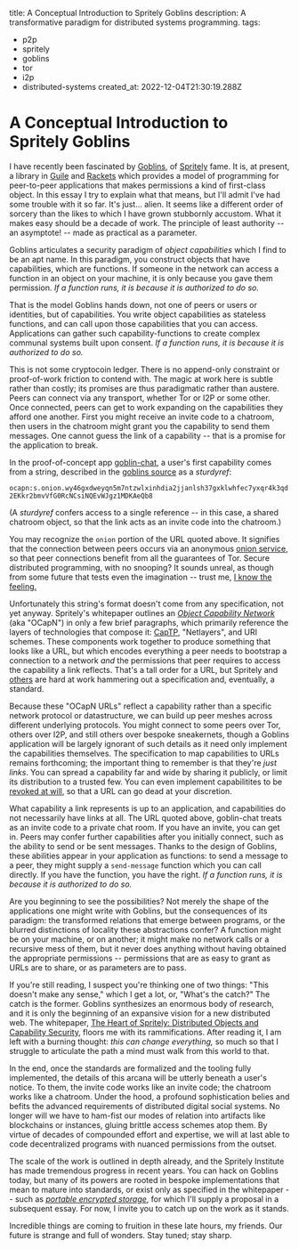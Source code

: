 title: A Conceptual Introduction to Spritely Goblins
description: A transformative paradigm for distributed systems programming.
tags:
- p2p
- spritely
- goblins
- tor
- i2p
- distributed-systems
created_at: 2022-12-04T21:30:19.288Z

# A Conceptual Introduction to Spritely Goblins

I have recently been fascinated by [Goblins](https://spritely.institute/goblins/), of [Spritely](https://spritely.institute/) fame. It is, at present, a library in [Guile](https://gitlab.com/spritely/guile-goblins) and [Rackets](https://gitlab.com/spritely/goblins) which provides a model of programming for peer-to-peer applications that makes permissions a kind of first-class object. In this essay I try to explain what that means, but I'll admit I've had some trouble with it so far. It's just... alien. It seems like a different order of sorcery than the likes to which I have grown stubbornly accustom. What it makes easy should be a decade of work. The principle of least authority -- an asymptote! -- made as practical as a parameter.

Goblins articulates a security paradigm of *object capabilities* which I find to be an apt name. In this paradigm, you construct objects that have capabilities, which are functions. If someone in the network can access a function in an object on your machine, it is only because you gave them permission. *If a function runs, it is because it is authorized to do so.*

That is the model Goblins hands down, not one of peers or users or identities, but of capabilities. You write object capabilities as stateless functions, and can call upon those capabilities that you can access. Applications can gather such capability-functions to create complex communal systems built upon consent. *If a function runs, it is because it is authorized to do so.*

This is not some cryptocoin ledger. There is no append-only constraint or proof-of-work friction to contend with. The magic at work here is subtle rather than costly; its promises are thus paradigmatic rather than austere. Peers can connect via any transport, whether Tor or I2P or some other. Once connected, peers can get to work expanding on the capabilities they afford one another. First you might receive an invite code to a chatroom, then users in the chatroom might grant you the capability to send them messages. One cannot guess the link of a capability -- that is a promise for the application to break.

In the proof-of-concept app [goblin-chat](https://gitlab.com/spritely/goblin-chat), a user's first capability comes from a string, described in the [goblins source](https://gitlab.com/spritely/goblins/-/blob/master/goblins/ocapn/structs-urls.rkt#L101-108) as a *sturdyref*:

```
ocapn:s.onion.wy46gxdweyqn5m7ntzwlxinhdia2jjanlsh37gxklwhfec7yxqr4k3qd:8080/78PukR-2EKkr2bmvVfG0RcNCsiNQEvWJgz1MDKAeQb8
```

(A *sturdyref* confers access to a single reference -- in this case, a shared chatroom object, so that the link acts as an invite code into the chatroom.)

You may recognize the `onion` portion of the URL quoted above. It signifies that the connection between peers occurs via an anonymous [onion service](https://en.wikipedia.org/wiki/Onion_service), so that peer connections benefit from all the guarantees of Tor. Secure distributed programming, with no snooping? It sounds unreal, as though from some future that tests even the imagination -- trust me, [I know the feeling.](https://garbados.github.io/my-blog/software_from_another_world.html)

Unfortunately this string's format doesn't come from any specification, not yet anyway. Spritely's whitepaper outlines an [*Object Capability Network*](https://spritely.institute/static/papers/spritely-core.html#ocapn) (aka "OCapN") in only a few brief paragraphs, which primarily reference the layers of technologies that compose it: [CapTP](https://spritelyproject.org/news/what-is-captp.html), "Netlayers", and URI schemes. These components work together to produce something that looks like a URL, but which encodes everything a peer needs to bootstrap a connection to a network *and* the permissions that peer requires to access the capability a link reflects. That's a tall order for a URL, but Spritely and [others](https://github.com/ocapn/ocapn#whats-the-plan) are hard at work hammering out a specification and, eventually, a standard.

Because these "OCapN URLs" reflect a capability rather than a specific network protocol or datastructure, we can build up peer meshes across different underlying protocols. You might connect to some peers over Tor, others over I2P, and still others over bespoke sneakernets, though a Goblins application will be largely ignorant of such details as it need only implement the capabilities themselves. The specification to map capabilities to URLs remains forthcoming; the important thing to remember is that they're *just links*. You can spread a capability far and wide by sharing it publicly, or limit its distribution to a trusted few. You can even implement capabilitites to be [revoked at will](https://spritely.institute/static/papers/spritely-core.html#revocation-accountability), so that a URL can go dead at your discretion.

What capability a link represents is up to an application, and capabilities do not necessarily have links at all. The URL quoted above, goblin-chat treats as an invite code to a private chat room. If you have an invite, you can get in. Peers may confer further capabilities after you initially connect, such as the ability to send or be sent messages. Thanks to the design of Goblins, these abilities appear in your application as functions: to send a message to a peer, they might supply a `send-message` function which you can call directly. If you have the function, you have the right. *If a function runs, it is because it is authorized to do so.*

Are you beginning to see the possibilities? Not merely the shape of the applications one might write with Goblins, but the consequences of its paradigm: the transformed relations that emerge between programs, or the blurred distinctions of locality these abstractions confer? A function might be on your machine, or on another; it might make no network calls or a recursive mess of them, but it never does anything without having obtained the appropriate permissions -- permissions that are as easy to grant as URLs are to share, or as parameters are to pass.

If you're still reading, I suspect you're thinking one of two things: "This doesn't make any sense," which I get a lot, or, "What's the catch?" The catch is the former. Goblins synthesizes an enormous body of research, and it is only the beginning of an expansive vision for a new distributed web. The whitepaper, [The Heart of Spritely: Distributed Objects and Capability Security](https://spritely.institute/static/papers/spritely-core.html), floors me with its rammifications. After reading it, I am left with a burning thought: *this can change everything,* so much so that I struggle to articulate the path a mind must walk from this world to that.

In the end, once the standards are formalized and the tooling fully implemented, the details of this arcana will be utterly beneath a user's notice. To them, the invite code works like an invite code; the chatroom works like a chatroom. Under the hood, a profound sophistication belies and befits the advanced requirements of distributed digital social systems. No longer will we have to ham-fist our modes of relation into artifacts like blockchains or instances, gluing brittle access schemes atop them. By virtue of decades of compounded effort and expertise, we will at last able to code decentralized programs with nuanced permissions from the outset.

The scale of the work is outlined in depth already, and the Spritely Institute has made tremendous progress in recent years. You can hack on Goblins today, but many of its powers are rooted in bespoke implementations that mean to mature into standards, or exist only as specified in the whitepaper -- such as [*portable encrypted storage*](https://spritely.institute/static/papers/spritely-core.html#portable-encrypted-storage), for which I'll supply a proposal in a subsequent essay. For now, I invite you to catch up on the work as it stands.

Incredible things are coming to fruition in these late hours, my friends. Our future is strange and full of wonders. Stay tuned; stay sharp.
